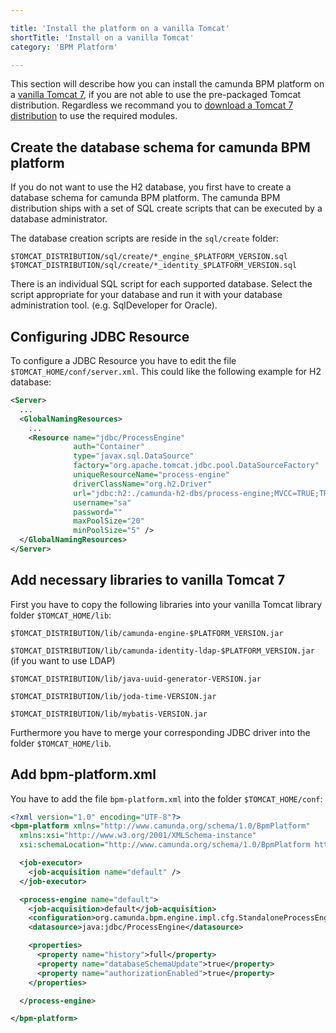 ```yaml
---

title: 'Install the platform on a vanilla Tomcat'
shortTitle: 'Install on a vanilla Tomcat'
category: 'BPM Platform'

---
```



This section will describe how you can install the camunda BPM platform on a [vanilla Tomcat 7](http://tomcat.apache.org/), if you are not able to use the pre-packaged Tomcat distribution. Regardless we recommand you to [download a Tomcat 7 distribution](http://camunda.org/download/) to use the required modules.


## Create the database schema for camunda BPM platform

If you do not want to use the H2 database, you first have to create a database schema for camunda BPM platform. The camunda BPM distribution ships with a set of SQL create scripts that can be executed by a database administrator.

The database creation scripts are reside in the `sql/create` folder:

`$TOMCAT_DISTRIBUTION/sql/create/*_engine_$PLATFORM_VERSION.sql`
`$TOMCAT_DISTRIBUTION/sql/create/*_identity_$PLATFORM_VERSION.sql`

There is an individual SQL script for each supported database. Select the script appropriate for your database and run it with your database administration tool. (e.g. SqlDeveloper for Oracle).


## Configuring JDBC Resource

To configure a JDBC Resource you have to edit the file `$TOMCAT_HOME/conf/server.xml`. This could like the following example for H2 database:

```xml
<Server>
  ...
  <GlobalNamingResources>
    ...
    <Resource name="jdbc/ProcessEngine"
              auth="Container"
              type="javax.sql.DataSource"
              factory="org.apache.tomcat.jdbc.pool.DataSourceFactory"
              uniqueResourceName="process-engine"
              driverClassName="org.h2.Driver"
              url="jdbc:h2:./camunda-h2-dbs/process-engine;MVCC=TRUE;TRACE_LEVEL_FILE=0"
              username="sa"
              password=""
              maxPoolSize="20"
              minPoolSize="5" />
  </GlobalNamingResources>
</Server>
```


## Add necessary libraries to vanilla Tomcat 7

First you have to copy the following libraries into your vanilla Tomcat library folder `$TOMCAT_HOME/lib`:

`$TOMCAT_DISTRIBUTION/lib/camunda-engine-$PLATFORM_VERSION.jar`

`$TOMCAT_DISTRIBUTION/lib/camunda-identity-ldap-$PLATFORM_VERSION.jar` (if you want to use LDAP)

`$TOMCAT_DISTRIBUTION/lib/java-uuid-generator-VERSION.jar`

`$TOMCAT_DISTRIBUTION/lib/joda-time-VERSION.jar`

`$TOMCAT_DISTRIBUTION/lib/mybatis-VERSION.jar`

Furthermore you have to merge your corresponding JDBC driver into the folder `$TOMCAT_HOME/lib`.


## Add bpm-platform.xml

You have to add the file `bpm-platform.xml` into the folder `$TOMCAT_HOME/conf`:

```xml
<?xml version="1.0" encoding="UTF-8"?>
<bpm-platform xmlns="http://www.camunda.org/schema/1.0/BpmPlatform"
  xmlns:xsi="http://www.w3.org/2001/XMLSchema-instance"
  xsi:schemaLocation="http://www.camunda.org/schema/1.0/BpmPlatform http://www.camunda.org/schema/1.0/BpmPlatform ">

  <job-executor>
    <job-acquisition name="default" />
  </job-executor>

  <process-engine name="default">
    <job-acquisition>default</job-acquisition>
    <configuration>org.camunda.bpm.engine.impl.cfg.StandaloneProcessEngineConfiguration</configuration>
    <datasource>java:jdbc/ProcessEngine</datasource>

    <properties>
      <property name="history">full</property>
      <property name="databaseSchemaUpdate">true</property>
      <property name="authorizationEnabled">true</property>
    </properties>

  </process-engine>

</bpm-platform>
```